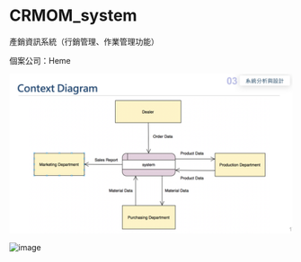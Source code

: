 # CRMOM_system

產銷資訊系統（行銷管理、作業管理功能）

個案公司：Heme

![image](https://github.com/iamjudy/CRMOM_system/blob/main/templates/CD.png)

![image](https://github.com/iamjudy/CRMOM_system/blob/main/templates/Level.png)

